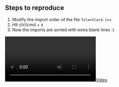 ## Steps to reproduce

1. Modify the import order of the file `TalentCard.tsx`.
2. Hit ctrl/cmd + s
3. Now the imports are sorted with extra blank lines :(


[![](vscode-prettier-bug.mp4)](vscode-prettier-bug.mp4)
